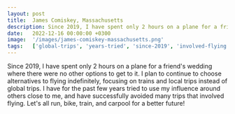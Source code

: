 ```yaml
---
layout: post
title:  James Comiskey, Massachusetts
description: Since 2019, I have spent only 2 hours on a plane for a friend's wedding where there were no other options to get to it. I plan to continue to choose a...
date:   2022-12-16 00:00:00 +0300
image:  '/images/james-comiskey-massachusetts.png'
tags:   ['global-trips', 'years-tried', 'since-2019', 'involved-flying', 'flying-indefinitely', 'choose-alternatives', 'better-future', '2-hours']
---
```

Since 2019, I have spent only 2 hours on a plane for a friend's wedding where there were no other options to get to it. I plan to continue to choose alternatives to flying indefinitely, focusing on trains and local trips instead of global trips. I have for the past few years tried to use my influence around others close to me, and have successfully avoided many trips that involved flying. Let's all run, bike, train, and carpool for a better future!


